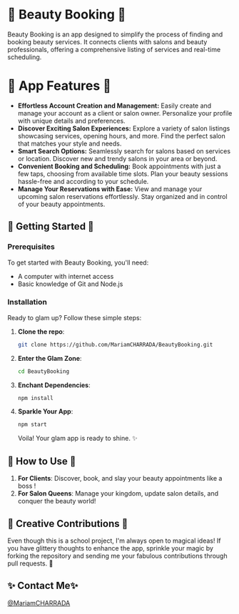 # 💅 Beauty Booking 💄

   Beauty Booking is an app designed to simplify the process of finding and booking beauty services. It connects clients with salons and beauty professionals, offering a comprehensive listing of services and real-time scheduling.

# 🌟 App Features 🌟

- **Effortless Account Creation and Management:**
Easily create and manage your account as a client or salon owner.
Personalize your profile with unique details and preferences.
- **Discover Exciting Salon Experiences:**
Explore a variety of salon listings showcasing services, opening hours, and more.
Find the perfect salon that matches your style and needs.
- **Smart Search Options:**
Seamlessly search for salons based on services or location.
Discover new and trendy salons in your area or beyond.
- **Convenient Booking and Scheduling:**
Book appointments with just a few taps, choosing from available time slots.
Plan your beauty sessions hassle-free and according to your schedule.
- **Manage Your Reservations with Ease:**
View and manage your upcoming salon reservations effortlessly.
Stay organized and in control of your beauty appointments.


## 🎀 Getting Started 🎀

### Prerequisites
To get started with Beauty Booking, you'll need:
- A computer with internet access
- Basic knowledge of Git and Node.js

### Installation
Ready to glam up? Follow these simple steps:
1. **Clone the repo**:
   ```bash
   git clone https://github.com/MariamCHARRADA/BeautyBooking.git
   ```
2. **Enter the Glam Zone**:
   ```bash
   cd BeautyBooking
   ```
3. **Enchant Dependencies**:
   ```bash
   npm install
   ```
4. **Sparkle Your App**:
   ```bash
   npm start
   ```
   Voila! Your glam app is ready to shine. ✨

## 💋 How to Use 💋

1. **For Clients**: Discover, book, and slay your beauty appointments like a boss !
2. **For Salon Queens**: Manage your kingdom, update salon details, and conquer the beauty world!

## 🌈 Creative Contributions 🌈

Even though this is a school project, I'm always open to magical ideas! If you have glittery thoughts to enhance the app, sprinkle your magic by forking the repository and sending me your fabulous contributions through pull requests. 💖

## ✨ Contact Me✨

[@MariamCHARRADA](https://github.com/MariamCHARRADA)
